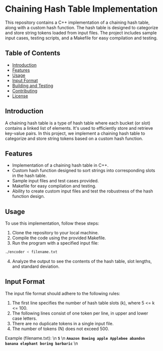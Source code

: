# Chaining Hash Table Implementation

This repository contains a C++ implementation of a chaining hash table, along with a custom hash function. The hash table is designed to categorize and store string tokens loaded from input files. The project includes sample input cases, testing scripts, and a Makefile for easy compilation and testing.

## Table of Contents

- [Introduction](#introduction)
- [Features](#features)
- [Usage](#usage)
- [Input Format](#input-format)
- [Building and Testing](#building-and-testing)
- [Contributing](#contributing)
- [License](#license)

## Introduction

A chaining hash table is a type of hash table where each bucket (or slot) contains a linked list of elements. It's used to efficiently store and retrieve key-value pairs. In this project, we implement a chaining hash table to categorize and store string tokens based on a custom hash function.

## Features

- Implementation of a chaining hash table in C++.
- Custom hash function designed to sort strings into corresponding slots in the hash table.
- Sample input files and test cases provided.
- Makefile for easy compilation and testing.
- Ability to create custom input files and test the robustness of the hash function design.

## Usage

To use this implementation, follow these steps:

1. Clone the repository to your local machine.
2. Compile the code using the provided Makefile.
3. Run the program with a specified input file:
```bash
./encoder < filename.txt
```
4. Analyze the output to see the contents of the hash table, slot lengths, and standard deviation.

## Input Format

The input file format should adhere to the following rules:

1. The first line specifies the number of hash table slots (k), where 5 <= k <= 100.
2. The following lines consist of one token per line, in upper and lower case letters.
3. There are no duplicate tokens in a single input file.
4. The number of tokens (N) does not exceed 500.

Example (filename.txt): \n
**`5`** \n
**`Amazon Boeing apple Applebee abandon banana elephant boring barbaric`** \n

